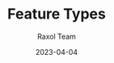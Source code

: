 ---
title: Feature Types
description: Documentation of different feature types in Raxol Terminal Emulator
date: 2023-04-04
author: Raxol Team
section: features
tags: [features, types, documentation]
--- 
